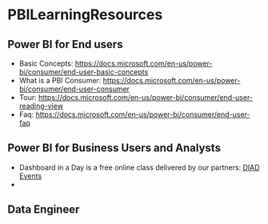 # PBILearningResources


## Power BI for End users
* Basic Concepts: https://docs.microsoft.com/en-us/power-bi/consumer/end-user-basic-concepts 
* What is a PBI Consumer: https://docs.microsoft.com/en-us/power-bi/consumer/end-user-consumer 
* Tour: https://docs.microsoft.com/en-us/power-bi/consumer/end-user-reading-view 
* Faq: https://docs.microsoft.com/en-us/power-bi/consumer/end-user-faq

## Power BI for Business Users and Analysts
* Dashboard in a Day is a free online class delivered by our partners: [DIAD Events](https://events.microsoft.com/?timeperiod=next30Days&isSharedInLocalViewMode=true&country=United%20States&language=English&product=Power%20BI)
* 

## Data Engineer


## 
